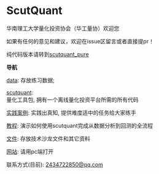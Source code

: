 # ScutQuant
华南理工大学量化投资协会（华工量协）欢迎您

如果有任何的意见和建议，欢迎在issue区留言或者直接提pr！

纯代码版本请转到[scutquant_pure](https://github.com/chn489/scutquant_pure)

**导航**


[data](https://github.com/HaoningChen/ScutQuant/tree/main/data): 存放练习数据;  

[scutquant](https://github.com/HaoningChen/ScutQuant/tree/main/scutquant):  
量化工具包, 拥有一个离线量化投资平台所需的所有代码  

[实践案例](https://github.com/HaoningChen/ScutQuant/tree/main/实践案例): 实践出真知, 提供难度适中的任务给大家练手

[教程](https://github.com/HaoningChen/ScutQuant/blob/main/%E5%AE%9E%E8%B7%B5%E6%A1%88%E4%BE%8B/tutorial.ipynb): 演示如何使用scutquant完成从数据分析到回测的全流程  

[文件](https://github.com/HaoningChen/ScutQuant/tree/main/文件): 存放技术沙龙文件和其它资料  

[网站](https://haoningchen.github.io/ScutQuant/): 请用pc端打开  

联系方式(目前): 2434722850@qq.com
